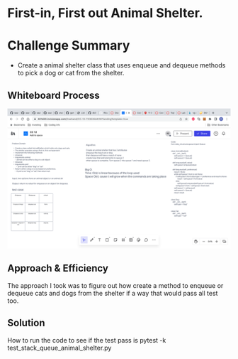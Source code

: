 # First-in, First out Animal Shelter.

# Challenge Summary
<!-- Description of the challenge -->
- Create a animal shelter class that uses enqueue and dequeue methods to pick a dog or cat from the shelter.

## Whiteboard Process
<!-- Embedded whiteboard image -->
![](./CC-12.png)


## Approach & Efficiency
<!-- What approach did you take? Why? What is the Big O space/time for this approach? -->
The approach I took was to figure out how create a method to enqueue or dequeue cats and dogs from the shelter if a way that would pass all test too.

## Solution
<!-- Show how to run your code, and examples of it in action -->
How to run the code to see if the test pass is pytest -k test_stack_queue_animal_shelter.py
